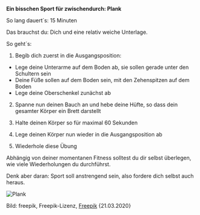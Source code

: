 **Ein bisschen Sport für zwischendurch: Plank**

So lang dauert´s: 15 Minuten

Das brauchst du: Dich und eine relativ weiche Unterlage.

So geht´s: 
  1. Begib dich zuerst in die Ausgangsposition:
  * Lege deine Unterarme auf dem Boden ab, sie sollen gerade unter den Schultern sein
  * Deine Füße sollen auf dem Boden sein, mit den Zehenspitzen auf dem Boden
  * Lege deine Oberschenkel zunächst ab
  
  2. Spanne nun deinen Bauch an und hebe deine Hüfte, so dass dein gesamter Körper ein Brett darstellt
  
  3. Halte deinen Körper so für maximal 60 Sekunden
  
  4. Lege deinen Körper nun wieder in die Ausgangsposition ab
  
  5. Wiederhole diese Übung 
  
Abhängig von deiner momentanen Fitness solltest du dir selbst überlegen, wie viele Wiederholungen du durchführst. 

Denk aber daran: Sport soll anstrengend sein, also fordere dich selbst auch heraus.

![Plank](https://image.freepik.com/fotos-kostenlos/mann-der-plankenuebung-tut_23-2147775982.jpg)
 
Bild: freepik, Freepik-Lizenz, [Freepik](https://de.freepik.com/fotos-kostenlos/mann-der-plankenuebung-tut_2020967.htm#page=1&query=sport%20plank&position=6) {21.03.2020}

